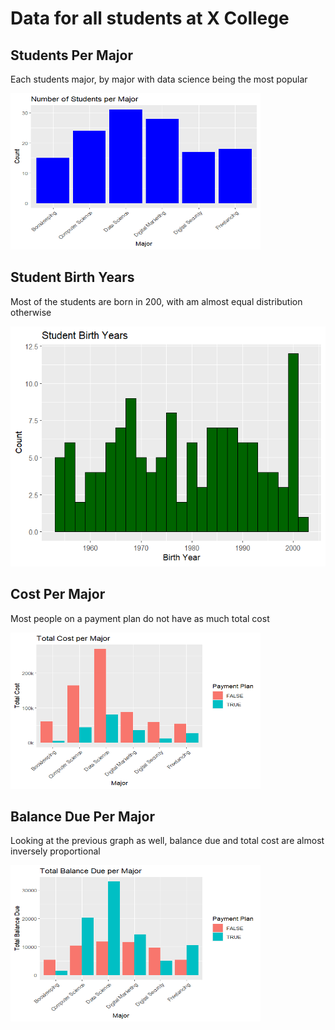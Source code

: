 # Data for all students at X College

## Students Per Major
<p> Each students major, by major with data science being the most popular </p>
<img src="studentsPerMajor.png" height = 250, width = 400>

## Student Birth Years
<p> Most of the students are born in 200, with am almost equal distribution otherwise  </p>
<img src="studentBirthYears.png">

## Cost Per Major
<p> Most people on a payment plan do not have as much total cost </p>
<img src="costPerMajor.png" height = 250, width = 400>

## Balance Due Per Major
<p> Looking at the previous graph as well, balance due and total cost are almost inversely proportional </p>
<img src="balancePerMajor.png" height = 250, width = 400>
